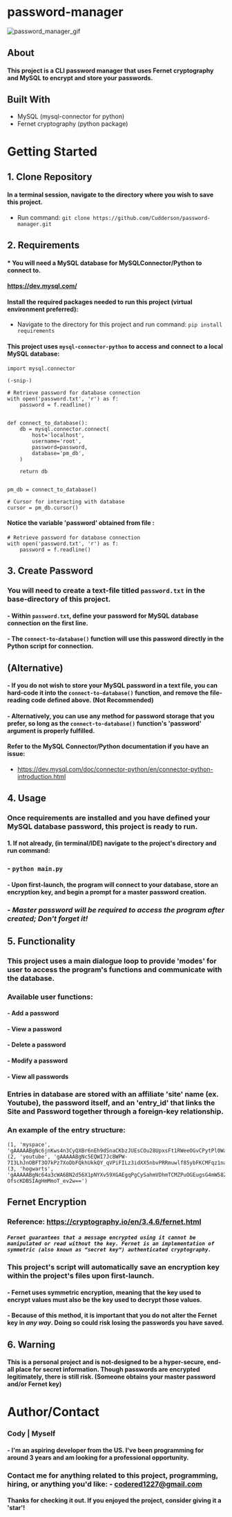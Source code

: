# password-manager

![password_manager_gif](password_manager_demo.gif)

## About
#### This project is a CLI password manager that uses Fernet cryptography and MySQL to encrypt and store your passwords.

## Built With
- MySQL (mysql-connector for python)
- Fernet cryptography (python package)

# Getting Started

## 1. Clone Repository
#### In a terminal session, navigate to the directory where you wish to save this project.
  - Run command: `git clone https://github.com/Cudderson/password-manager.git`


## 2. Requirements

#### * You will need a MySQL database for MySQLConnector/Python to connect to.
#### https://dev.mysql.com/

#### Install the required packages needed to run this project (virtual environment preferred):
- Navigate to the directory for this project and run command: `pip install requirements` 

#### This project uses `mysql-connector-python` to access and connect to a local MySQL database:

```
import mysql.connector

(-snip-)

# Retrieve password for database connection
with open('password.txt', 'r') as f:
    password = f.readline()


def connect_to_database():
    db = mysql.connector.connect(
        host='localhost',
        username='root',
        password=password,
        database='pm_db',
    )

    return db


pm_db = connect_to_database()

# Cursor for interacting with database
cursor = pm_db.cursor()

```

#### Notice the variable 'password' obtained from file :
```
# Retrieve password for database connection
with open('password.txt', 'r') as f:
    password = f.readline()
```

## 3. Create Password
### You will need to create a text-file titled `password.txt` in the base-directory of this project.
#### - Within `password.txt`, define your password for MySQL database connection on the first line.
#### - The `connect-to-database()` function will use this password directly in the Python script for connection.

## (Alternative)
#### - If you do not wish to store your MySQL password in a text file, you can hard-code it into the `connect-to-database()` function, and remove the file-reading code defined above. (Not Recommended)
#### - Alternatively, you can use any method for password storage that you prefer, so long as the `connect-to-database()` function's 'password' argument is properly fulfilled.

#### Refer to the MySQL Connector/Python documentation if you have an issue:
- https://dev.mysql.com/doc/connector-python/en/connector-python-introduction.html

## 4. Usage
### Once requirements are installed and you have defined your MySQL database password, this project is ready to run.
#### 1. If not already, (in terminal/IDE) navigate to the project's directory and run command:
### - `python main.py`
#### - Upon first-launch, the program will connect to your database, store an encryption key, and begin a prompt for a master password creation.
### - *Master password will be required to access the program after created; Don't forget it!*

## 5. Functionality
### This project uses a main dialogue loop to provide 'modes' for user to access the program's functions and communicate with the database.
### Available user functions:
#### - Add a password
#### - View a password
#### - Delete a password
#### - Modify a password
#### - View all passwords

### Entries in database are stored with an affiliate 'site' name (ex. Youtube), the password itself, and an 'entry_id' that links the Site and Password together through a foreign-key relationship.
### An example of the entry structure:
```
(1, 'myspace', 'gAAAAABgNc6jnKws4n3CyQXBr6nEh9dSnaCKbzJUEsCOu28UpxsFt1RWeeOGvCPytPl0Wa5ifrwnLEPXXbivCSjbBowvVp8rSQ==')
(2, 'youtube', 'gAAAAABgNc5EQWI7Jc8WPW-7I3LhJnOBFT3O7kPz7XoDbFQkhUkkQY_qVPiFILz3idXX5nbvPRRmuwlf85ybFKCMFqz1naPclA==')
(3, 'hogwarts', 'gAAAAABgNc64a3cWA6BN2d56X1pNYXv59XGAEgqPgCySahmVDhmTCMZPuOGEugsG4mW58ZIYqgH-OfscKDBSIAgHmMmoT_ev2w==')
```

## Fernet Encryption
### Reference: https://cryptography.io/en/3.4.6/fernet.html
##### `Fernet guarantees that a message encrypted using it cannot be manipulated or read without the key. Fernet is an implementation of symmetric (also known as “secret key”) authenticated cryptography.`

### This project's script will automatically save an encryption key within the project's files upon first-launch.
#### - Fernet uses symmetric encryption, meaning that the key used to encrypt values must also be the key used to decrypt those values.
#### - Because of this method, it is important that you do not alter the Fernet key in *any way*. Doing so could risk losing the passwords you have saved.

## 6. Warning
#### This is a personal project and is not-designed to be a hyper-secure, end-all place for secret information. Though passwords are encrypted legitimately, there is still risk. (Someone obtains your master password and/or Fernet key)

# Author/Contact
### Cody | Myself
#### - I'm an aspiring developer from the US. I've been programming for around 3 years and am looking for a professional opportunity.
### Contact me for anything related to this project, programming, hiring, or anything you'd like: - codered1227@gmail.com
#### Thanks for checking it out. If you enjoyed the project, consider giving it a 'star'!
